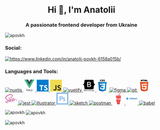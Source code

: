 <h1 align="center">Hi 👋, I'm Anatolii</h1>
<h3 align="center">A passionate frontend developer from Ukraine</h3>

<p align="left"> <img src="https://komarev.com/ghpvc/?username=apovkh&label=Profile%20views&color=0e75b6&style=flat" alt="apovkh" /> </p>

<h3 align="left">Social:</h3>
<p align="left">
  <a href="https://linkedin.com/in/https://www.linkedin.com/in/anatolii-povkh-6158a015b/" target="blank">
    <img 
      align="center" 
      src="https://raw.githubusercontent.com/rahuldkjain/github-profile-readme-generator/master/src/images/icons/Social/linked-in-alt.svg" 
      alt="https://www.linkedin.com/in/anatolii-povkh-6158a015b/" 
      height="30" 
      width="40"
    />
  </a>
</p>

<h3 align="left">Languages and Tools:</h3>
<p align="left"> 

<a href="https://nuxtjs.org/" target="_blank" rel="noreferrer"> 
  <img src="https://www.vectorlogo.zone/logos/nuxtjs/nuxtjs-icon.svg" alt="nuxtjs" width="40" height="40"/>
</a>
<a href="https://vuejs.org/" target="_blank" rel="noreferrer"> 
  <img src="https://raw.githubusercontent.com/devicons/devicon/master/icons/vuejs/vuejs-original-wordmark.svg" alt="vuejs" width="40" height="40"/>
</a> 

<a href="https://www.typescriptlang.org/" target="_blank" rel="noreferrer"> 
  <img src="https://raw.githubusercontent.com/devicons/devicon/master/icons/typescript/typescript-original.svg" alt="typescript" width="40" height="40"/>
</a> 
<a href="https://developer.mozilla.org/en-US/docs/Web/JavaScript" target="_blank" rel="noreferrer"> 
  <img src="https://raw.githubusercontent.com/devicons/devicon/master/icons/javascript/javascript-original.svg" alt="javascript" width="40" height="40"/>
</a> 

<a href="https://vuetifyjs.com/en/" target="_blank" rel="noreferrer"> 
  <img src="https://bestofjs.org/logos/vuetify.svg" alt="vuetify" width="40" height="40"/>
</a> 


<a href="https://getbootstrap.com" target="_blank" rel="noreferrer"> 
  <img src="https://raw.githubusercontent.com/devicons/devicon/master/icons/bootstrap/bootstrap-plain-wordmark.svg" alt="bootstrap" width="40" height="40"/>
</a> 
<a href="https://www.w3schools.com/css/" target="_blank" rel="noreferrer"> 
  <img src="https://raw.githubusercontent.com/devicons/devicon/master/icons/css3/css3-original-wordmark.svg" alt="css3" width="40" height="40"/>
</a> 
<a href="https://www.figma.com/" target="_blank" rel="noreferrer"> 
  <img src="https://www.vectorlogo.zone/logos/figma/figma-icon.svg" alt="figma" width="40" height="40"/>
</a> 
<a href="https://git-scm.com/" target="_blank" rel="noreferrer"> 
  <img src="https://www.vectorlogo.zone/logos/git-scm/git-scm-icon.svg" alt="git" width="40" height="40"/>
</a> 

<a href="https://www.w3.org/html/" target="_blank" rel="noreferrer"> 
  <img src="https://raw.githubusercontent.com/devicons/devicon/master/icons/html5/html5-original-wordmark.svg" alt="html5" width="40" height="40"/>
</a> 
<a href="https://sass-lang.com" target="_blank" rel="noreferrer"> 
  <img src="https://raw.githubusercontent.com/devicons/devicon/master/icons/sass/sass-original.svg" alt="sass" width="40" height="40"/>
</a> 
<a href="https://jestjs.io" target="_blank" rel="noreferrer"> 
  <img src="https://www.vectorlogo.zone/logos/jestjsio/jestjsio-icon.svg" alt="jest" width="40" height="40"/>
</a> 
<a href="https://www.adobe.com/in/products/illustrator.html" target="_blank" rel="noreferrer"> 
  <img src="https://www.vectorlogo.zone/logos/adobe_illustrator/adobe_illustrator-icon.svg" alt="illustrator" width="40" height="40"/>
</a> 

<a href="https://www.photoshop.com/en" target="_blank" rel="noreferrer"> 
  <img src="https://raw.githubusercontent.com/devicons/devicon/master/icons/photoshop/photoshop-line.svg" alt="photoshop" width="40" height="40"/>
</a> 
<a href="https://www.sketch.com/" target="_blank" rel="noreferrer"> 
  <img src="https://www.vectorlogo.zone/logos/sketchapp/sketchapp-icon.svg" alt="sketch" width="40" height="40"/>
</a> 

<a href="https://postman.com" target="_blank" rel="noreferrer"> 
  <img src="https://www.vectorlogo.zone/logos/getpostman/getpostman-icon.svg" alt="postman" width="40" height="40"/>
</a> 
<a href="https://gulpjs.com" target="_blank" rel="noreferrer"> 
  <img src="https://raw.githubusercontent.com/devicons/devicon/master/icons/gulp/gulp-plain.svg" alt="gulp" width="40" height="40"/>
</a> 
<a href="https://webpack.js.org" target="_blank" rel="noreferrer"> 
  <img src="https://raw.githubusercontent.com/devicons/devicon/d00d0969292a6569d45b06d3f350f463a0107b0d/icons/webpack/webpack-original-wordmark.svg" alt="webpack" width="40" height="40"/>
</a>
<a href="https://babeljs.io/" target="_blank" rel="noreferrer"> 
  <img src="https://www.vectorlogo.zone/logos/babeljs/babeljs-icon.svg" alt="babel" width="40" height="40"/>
</a> 
</p>

<p><img align="left" src="https://github-readme-stats.vercel.app/api/top-langs?username=apovkh&show_icons=true&locale=en&layout=compact" alt="apovkh" /></p>

<p>&nbsp;<img align="center" src="https://github-readme-stats.vercel.app/api?username=apovkh&show_icons=true&locale=en" alt="apovkh" /></p>

<p><img align="center" src="https://github-readme-streak-stats.herokuapp.com/?user=apovkh&" alt="apovkh" /></p>
